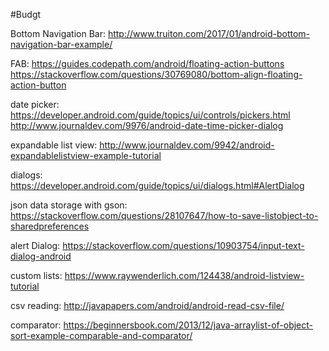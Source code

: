 #Budgt

Bottom Navigation Bar: http://www.truiton.com/2017/01/android-bottom-navigation-bar-example/
    
FAB:
https://guides.codepath.com/android/floating-action-buttons
https://stackoverflow.com/questions/30769080/bottom-align-floating-action-button



date picker: https://developer.android.com/guide/topics/ui/controls/pickers.html
http://www.journaldev.com/9976/android-date-time-picker-dialog

expandable list view: http://www.journaldev.com/9942/android-expandablelistview-example-tutorial

dialogs: https://developer.android.com/guide/topics/ui/dialogs.html#AlertDialog

json data storage with gson: https://stackoverflow.com/questions/28107647/how-to-save-listobject-to-sharedpreferences

alert Dialog: https://stackoverflow.com/questions/10903754/input-text-dialog-android

custom lists: https://www.raywenderlich.com/124438/android-listview-tutorial

csv reading: http://javapapers.com/android/android-read-csv-file/

comparator: https://beginnersbook.com/2013/12/java-arraylist-of-object-sort-example-comparable-and-comparator/

